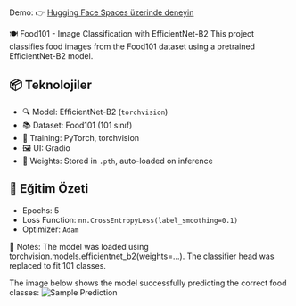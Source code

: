 Demo: 👉 [Hugging Face Spaces üzerinde deneyin](https://huggingface.co/spaces/dogukang/Food_101)

🍽️ Food101 - Image Classification with EfficientNet-B2
This project classifies food images from the Food101 dataset using a pretrained EfficientNet-B2 model.

## 📦 Teknolojiler
- 🔍 Model: EfficientNet-B2 (`torchvision`)
- 📚 Dataset: Food101 (101 sınıf)
- 🧠 Training: PyTorch, torchvision
- 🖼️ UI: Gradio
- 📁 Weights: Stored in `.pth`, auto-loaded on inference

## 🚀 Eğitim Özeti
- Epochs: 5
- Loss Function: `nn.CrossEntropyLoss(label_smoothing=0.1)`
- Optimizer: `Adam`

📌 Notes:
The model was loaded using torchvision.models.efficientnet_b2(weights=...).
The classifier head was replaced to fit 101 classes.

The image below shows the model successfully predicting the correct food classes:
![Sample Prediction](outputs/sample_prediction.PNG)
